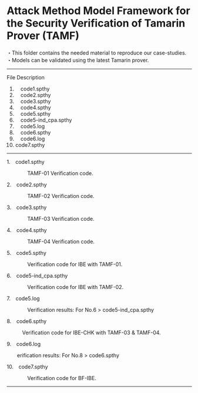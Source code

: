 # Attack Method Model Framework for the Security Verification of Tamarin Prover (TAMF)
・This folder contains the needed material to reproduce our case-studies.　　<br>
・Models can be validated using the latest Tamarin prover.

---
File Description

 1. &emsp;code1.spthy <br>
 2. &emsp;code2.spthy <br>
 3. &emsp;code3.spthy <br>
 4. &emsp;code4.spthy <br>
 5. &emsp;code5.spthy <br>
 6. &emsp;code5-ind_cpa.spthy <br>
 7. &emsp;code5.log <br>
 8. &emsp;code6.spthy <br>
 9. &emsp;code6.log <br>
10. code7.spthy <br>

---
1.&emsp;code1.spthy

  &emsp;&emsp;TAMF-01 Verification code. <br>

2.&emsp;code2.spthy

  &emsp;&emsp;TAMF-02 Verification code. <br>

3.&emsp;code3.spthy

  &emsp;&emsp;TAMF-03 Verification code. <br>
  
4.&emsp;code4.spthy

  &emsp;&emsp;TAMF-04 Verification code. <br>

5.&emsp;code5.spthy

  &emsp;&emsp;Verification code for IBE with TAMF-01. <br>

6.&emsp;code5-ind_cpa.spthy

  &emsp;&emsp;Verification code for IBE with TAMF-02. <br>

7.&emsp;code5.log

  &emsp;&emsp;Verification results: For No.6 > code5-ind_cpa.spthy <br>

8.&emsp;code6.spthy

  &emsp;&emsp;&emsp;Verification code for IBE-CHK with TAMF-03 & TAMF-04. <br>

9.&emsp;code6.log

 &emsp;&emsp;erification results: For No.8 > code6.spthy <br>

10.&emsp;code7.spthy

  &emsp;&emsp;Verification code for BF-IBE. <br>


---
